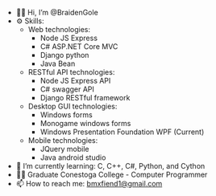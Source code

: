 - 👨‍💻 Hi, I’m @BraidenGole
- ⚙️ Skills:
   - Web technologies:
     - Node JS Express
     - C# ASP.NET Core MVC
     - Django python
     - Java Bean
   - RESTful API technologies:
     - Node JS Express API
     - C# swagger API
     - Django RESTful framework
   - Desktop GUI technologies:
     - Windows forms
     - Monogame windows forms
     - Windows Presentation Foundation WPF (Current)
   - Mobile technologies:
     - JQuery mobile
     - Java android studio
- 🌱 I’m currently learning: C, C++, C#, Python, and Cython
- 👨‍🏫 Graduate Conestoga College - Computer Programmer
- 📫 How to reach me: bmxfiend1@gmail.com
